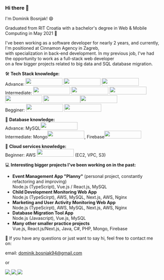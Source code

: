 ### Hi there 👋

I'm Dominik Bosnjak! 😄

Graduated from RIT Croatia with a bachelor's degree in Web & Mobile Computing in May 2021 🔭

I've been working as a software developer for nearly 2 years, and currently, I'm positioned at Cinnamon Agency in Zagreb,</br>
with specialization in back-end development. In my previous job, I've had the opportunity to work as a full-stack web developer</br>
on a few bigger projects related to big data and SQL database migration.

🛠️ <b>Tech Stack knowledge:</b></br>
Advance: <img src="https://img.shields.io/badge/TypeScript-007ACC?style=for-the-badge&logo=typescript&logoColor=white" style="width:120px;height:25px;"/> <img src="https://img.shields.io/badge/JavaScript-323330?style=for-the-badge&logo=javascript&logoColor=F7DF1E" style="width:120px;height:25px;"/> <img src="https://img.shields.io/badge/Node.js-339933?style=for-the-badge&logo=nodedotjs&logoColor=white" style="width:120px;height:25px;"/> </br>
Intermediate: <img src="https://img.shields.io/badge/PHP-777BB4?style=for-the-badge&logo=php&logoColor=white" style="width:120px;height:25px;"/> <img src="https://img.shields.io/badge/C%23-239120?style=for-the-badge&logo=c-sharp&logoColor=white" style="width:120px;height:25px;"/> <img src="https://img.shields.io/badge/Java-ED8B00?style=for-the-badge&logo=java&logoColor=white" style="width:120px;height:25px;"/> <img src="https://img.shields.io/badge/React-20232A?style=for-the-badge&logo=react&logoColor=61DAFB" style="width:120px;height:25px;"/> <img src="https://img.shields.io/badge/next.js-000000?style=for-the-badge&logo=nextdotjs&logoColor=white" style="width:120px;height:25px;"/><img src="https://img.shields.io/badge/Vue.js-35495E?style=for-the-badge&logo=vuedotjs&logoColor=4FC08D" style="width:120px;height:25px;"/></br>
Begginer: <img src="https://img.shields.io/badge/Kotlin-0095D5?&style=for-the-badge&logo=kotlin&logoColor=white" style="width:120px;height:25px;"/> <img src="https://img.shields.io/badge/Swift-FA7343?style=for-the-badge&logo=swift&logoColor=white" style="width:120px;height:25px;"/></br>

📁 <b>Database knowledge:</b></br>
Advance: MySQL<img src="https://img.shields.io/badge/MySQL-005C84?style=for-the-badge&logo=mysql&logoColor=white" style="width:120px;height:25px;"/></br>
Intermediate: Mongo<img src="https://img.shields.io/badge/MongoDB-4EA94B?style=for-the-badge&logo=mongodb&logoColor=white" style="width:120px;height:25px;"/>, Firebase<img src="https://img.shields.io/badge/firebase-ffca28?style=for-the-badge&logo=firebase&logoColor=black" style="width:120px;height:25px;"/></br>

💭 <b>Cloud services knowledge:</b></br>
Beginner: AWS <img src="https://img.shields.io/badge/Amazon_AWS-FF9900?style=for-the-badge&logo=amazonaws&logoColor=white" style="width:120px;height:25px;"/> (EC2, VPC, S3)</br>

💻 <b>Interesting bigger projects I've been working on in the past:</b>

- <b>Event Management App "Planny"</b> (personal project, constantly refactoring and improving) </br>
  Node.js (TypeScript), Vue.js / React.js, MySQL
- <b>Child Development Monitoring Web App</b></br>
  Node.js (TypeScirpt), AWS, MySQL, Next.js, AWS, Nginx
- <b>Marketing and User Activity Monitoring Web App</b></br>
  Node.js (TypeScirpt), AWS, MySQL, Next.js, AWS, Nginx
- <b>Database Migration Tool App</b></br>
  Node.js (Javascript), Vue.js, MySQL
- <b>Many other smaller practice projects</b></br>
  Vue.js, React.js/Next.js, Java, C#, PHP, Mongo, Firebase

💬 If you have any questions or just want to say hi, feel free to contact me on:

email: dominik.bosnjak94@gmail.com

or

<a href="https://www.linkedin.com/in/dominik-bosnjak94">
    <img src="https://img.icons8.com/color/35/000000/linkedin.png"/>
</a>
<a href="https://www.instagram.com/dominikbosnjak94/">
    <img src="https://img.icons8.com/fluency/35/000000/instagram-new.png"/>
</a>
<a href="https://www.facebook.com/dominik.bosnjak.9/">
     <img src="https://img.icons8.com/color/35/000000/facebook-new.png"/>    
</a>
